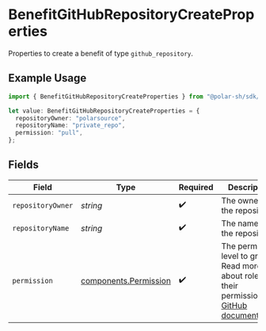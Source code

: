 # BenefitGitHubRepositoryCreateProperties

Properties to create a benefit of type `github_repository`.

## Example Usage

```typescript
import { BenefitGitHubRepositoryCreateProperties } from "@polar-sh/sdk/models/components/benefitgithubrepositorycreateproperties.js";

let value: BenefitGitHubRepositoryCreateProperties = {
  repositoryOwner: "polarsource",
  repositoryName: "private_repo",
  permission: "pull",
};
```

## Fields

| Field                                                                                                                                                                                                                                                                                            | Type                                                                                                                                                                                                                                                                                             | Required                                                                                                                                                                                                                                                                                         | Description                                                                                                                                                                                                                                                                                      | Example                                                                                                                                                                                                                                                                                          |
| ------------------------------------------------------------------------------------------------------------------------------------------------------------------------------------------------------------------------------------------------------------------------------------------------ | ------------------------------------------------------------------------------------------------------------------------------------------------------------------------------------------------------------------------------------------------------------------------------------------------ | ------------------------------------------------------------------------------------------------------------------------------------------------------------------------------------------------------------------------------------------------------------------------------------------------ | ------------------------------------------------------------------------------------------------------------------------------------------------------------------------------------------------------------------------------------------------------------------------------------------------ | ------------------------------------------------------------------------------------------------------------------------------------------------------------------------------------------------------------------------------------------------------------------------------------------------ |
| `repositoryOwner`                                                                                                                                                                                                                                                                                | *string*                                                                                                                                                                                                                                                                                         | :heavy_check_mark:                                                                                                                                                                                                                                                                               | The owner of the repository.                                                                                                                                                                                                                                                                     | polarsource                                                                                                                                                                                                                                                                                      |
| `repositoryName`                                                                                                                                                                                                                                                                                 | *string*                                                                                                                                                                                                                                                                                         | :heavy_check_mark:                                                                                                                                                                                                                                                                               | The name of the repository.                                                                                                                                                                                                                                                                      | private_repo                                                                                                                                                                                                                                                                                     |
| `permission`                                                                                                                                                                                                                                                                                     | [components.Permission](../../models/components/permission.md)                                                                                                                                                                                                                                   | :heavy_check_mark:                                                                                                                                                                                                                                                                               | The permission level to grant. Read more about roles and their permissions on [GitHub documentation](https://docs.github.com/en/organizations/managing-user-access-to-your-organizations-repositories/managing-repository-roles/repository-roles-for-an-organization#permissions-for-each-role). |                                                                                                                                                                                                                                                                                                  |